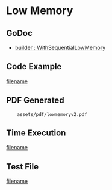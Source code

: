 # Low Memory

## GoDoc
* [builder : WithSequentialLowMemory](https://pkg.go.dev/github.com/chioshinu/maroto/v2/pkg/config#CfgBuilder.WithSequentialLowMemoryMode)

## Code Example
[filename](../../assets/examples/lowmemory/v2/main.go  ':include :type=code')

## PDF Generated
```pdf
	assets/pdf/lowmemoryv2.pdf
```

## Time Execution
[filename](../../assets/text/lowmemoryv2.txt  ':include :type=code')


## Test File
[filename](https://raw.githubusercontent.com/johnfercher/maroto/master/test/maroto/examples/lowmemory.json  ':include :type=code')